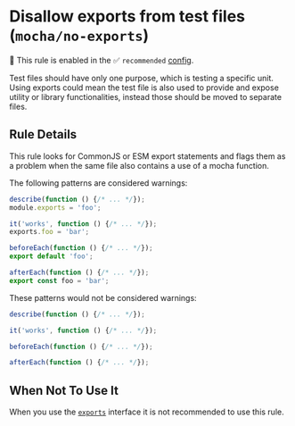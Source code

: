 # Disallow exports from test files (`mocha/no-exports`)

💼 This rule is enabled in the ✅ `recommended` [config](https://github.com/lo1tuma/eslint-plugin-mocha#configs).

<!-- end auto-generated rule header -->

Test files should have only one purpose, which is testing a specific unit. Using exports could mean the test file is also used to provide and expose utility or library functionalities, instead those should be moved to separate files.

## Rule Details

This rule looks for CommonJS or ESM export statements and flags them as a problem when the same file also contains a use of a mocha function.

The following patterns are considered warnings:

```js
describe(function () {/* ... */});
module.exports = 'foo';

it('works', function () {/* ... */});
exports.foo = 'bar';

beforeEach(function () {/* ... */});
export default 'foo';

afterEach(function () {/* ... */});
export const foo = 'bar';
```

These patterns would not be considered warnings:

```js
describe(function () {/* ... */});

it('works', function () {/* ... */});

beforeEach(function () {/* ... */});

afterEach(function () {/* ... */});
```

## When Not To Use It

When you use the [`exports`](https://mochajs.org/#exports) interface it is not recommended to use this rule.
